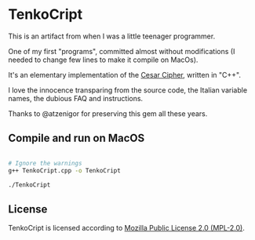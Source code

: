 # TenkoCript

This is an artifact from when I was a little teenager programmer.

One of my first "programs", committed almost without modifications (I needed to change few lines to make it compile on MacOs).

It's an elementary implementation of the [Cesar Cipher](https://en.wikipedia.org/wiki/Caesar_cipher), written in "C++".

I love the innocence transparing from the source code, the Italian variable names, the dubious FAQ and instructions.

Thanks to @atzenigor for preserving this gem all these years.

## Compile and run on MacOS

```sh

# Ignore the warnings
g++ TenkoCript.cpp -o TenkoCript

./TenkoCript
```

## License

TenkoCript is licensed according to [Mozilla Public License 2.0 (MPL-2.0)](LICENSE.md).
